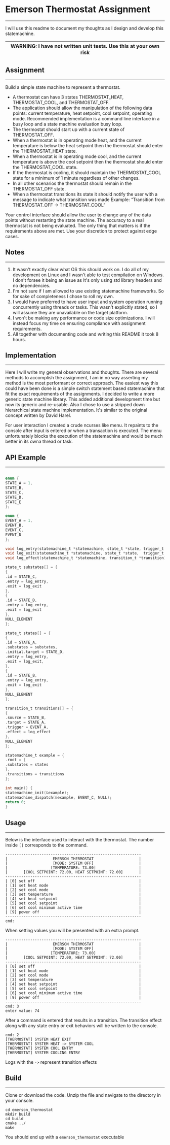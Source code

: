 # Emerson Thermostat Assignment

---
I will use this readme to document my thoughts as I design and develop this statemachine.

| WARNING: I have not written unit tests. Use this at your own risk |
| --- |

## Assignment

---
Build a simple state machine to represent a thermostat.  
* A thermostat can have 3 states THERMOSTAT_HEAT, THERMOSTAT_COOL, and THERMOSTAT_OFF.
* The application should allow the manipulation of the following data points: current temperature, heat setpoint, cool setpoint, operating mode.  Recommended implementation is a command line interface in a busy loop and a state machine evaluation busy loop.
* The thermostat should start up with a current state of THERMOSTAT_OFF.
* When a thermostat is in operating mode heat, and the current temperature is below the heat setpoint then the thermostat should enter the THERMOSTAT_HEAT state.
* When a thermostat is in operating mode cool, and the current temperature is above the cool setpoint then the thermostat should enter the THERMOSTAT_COOL state.
* If the thermostat is cooling, it should maintain the THERMOSTAT_COOL state for a minimum of 1 minute regardless of other changes.
* In all other scenarios the thermostat should remain in the THERMOSTAT_OFF state.
* When a thermostat transitions its state it should notify the user with a message to indicate what transition was made Example: “Transition from THERMOSTAT_OFF -> THERMOSTAT_COOL”

Your control interface should allow the user to change any of the data points without restarting the state machine.
The accuracy to a real thermostat is not being evaluated.  The only thing that matters is if the requirements above are met.  Use your discretion to protect against edge cases.

## Notes

---

1. It wasn't exactly clear what OS this should work on. I do all of my development on Linux and I wasn't able to test
    compilation on Windows. I don't forsee it being an issue as It's only using std library headers and no dependencies.
2. I'm not sure if I am allowed to use existing statemachine frameworks. So for sake of completeness I chose to roll my own.
3. I would have preferred to have user input and system operation running concurrently using threads or tasks. This wasn't explicitly stated, so I will assume they are unavailable on the target platform.
4. I won't be making any performance or code size optimizations. I will instead focus my time on ensuring compliance with assignment requirements.
5. All together with documenting code and writing this README it took 8 hours.

## Implementation

---

Here I will write my general observations and thoughts. There are several methods to accomplish the assignment, I am in no
way asserting my method is the most performant or correct approach. The easiest way this could have been done is a simple
switch statement based statemachine that fit the exact requirements of the assignments. I decided to write a more generic state machine library. 
This added additional development time but now its generic and re-usable.  Also I chose to use a stripped down hierarchical state machine implementation.
It's similar to the original concept written by David Harel. 

For user interaction I created a crude ncurses like menu. It repaints to the console after input is entered or when a transaction is executed.
The menu unfortunately blocks the execution of the statemachine and would be much better in its owna thread or task.

## API Example

---
```c

enum {
STATE_A = 1,
STATE_B,
STATE_C,
STATE_D,
STATE_E
};

enum {
EVENT_A = 1,
EVENT_B,
EVENT_C,
EVENT_D
};

void log_entry(statemachine_t *statemachine, state_t *state, trigger_t *trigger) {}
void log_exit(statemachine_t *statemachine, state_t *state,  trigger_t *trigger) {}
void log_effect(statemachine_t *statemachine, transition_t *transition) {}

state_t substates[] = {
{
.id = STATE_C,
.entry = log_entry,
.exit = log_exit
},
{
.id = STATE_D,
.entry = log_entry,
.exit = log_exit
},
NULL_ELEMENT
};

state_t states[] = {
{
.id = STATE_A,
.substates = substates,
.initial.target = STATE_D,
.entry = log_entry,
.exit = log_exit,
},
{
.id = STATE_B,
.entry = log_entry,
.exit = log_exit
},
NULL_ELEMENT
};

transition_t transitions[] = {
{
.source = STATE_B,
.target = STATE_A,
.trigger = EVENT_A,
.effect = log_effect
},
NULL_ELEMENT
};

statemachine_t example = {
.root = {
.substates = states
},
.transitions = transitions
};

int main() {
statemachine_init(&example);
statemachine_dispatch(&example, EVENT_C, NULL);
return 0;
}
```

## Usage

---

Below is the interface used to interact with the thermostat. The number inside `[]` corresponds to the command.
```
------------------------------------------------------------
|                    EMERSON THERMOSTAT                    |
|                    [MODE: SYSTEM OFF]                    |
|                   [TEMPERATURE: 73.00]                   |
|       [COOL SETPOINT: 72.00, HEAT SETPOINT: 72.00]       |
------------------------------------------------------------
| [0] set off                                              |
| [1] set heat mode                                        |
| [2] set cool mode                                        |
| [3] set temperature                                      |
| [4] set heat setpoint                                    |
| [5] set cool setpoint                                    |
| [6] set cool minimum active time                         |
| [9] power off                                            |
------------------------------------------------------------
cmd: 
```
When setting values you will be presented with an extra prompt. 
```
------------------------------------------------------------
|                    EMERSON THERMOSTAT                    |
|                    [MODE: SYSTEM OFF]                    |
|                   [TEMPERATURE: 73.00]                   |
|       [COOL SETPOINT: 72.00, HEAT SETPOINT: 72.00]       |
------------------------------------------------------------
| [0] set off                                              |
| [1] set heat mode                                        |
| [2] set cool mode                                        |
| [3] set temperature                                      |
| [4] set heat setpoint                                    |
| [5] set cool setpoint                                    |
| [6] set cool minimum active time                         |
| [9] power off                                            |
------------------------------------------------------------
cmd: 3
enter value: 74
```

After a command is entered that results in a transition. The transition effect along with any state entry or exit
behaviors will be written to the console.

```
cmd: 2
[THERMOSTAT] SYSTEM HEAT EXIT
[THERMOSTAT] SYSTEM HEAT -> SYSTEM COOL
[THERMOSTAT] SYSTEM COOL ENTRY
[THERMOSTAT] SYSTEM COOLING ENTRY
```

Logs with the `->` represent transition effects

## Build

---

Clone or download the code. Unzip the file and navigate to the directory in your console.
```
cd emerson_thermostat
mkdir build
cd build
cmake ../
make
```
You should end up with a `emerson_thermostat` executable